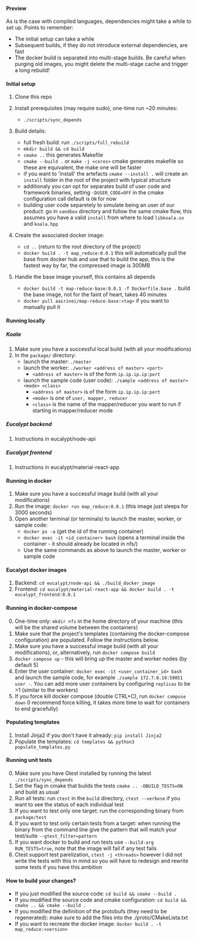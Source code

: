 #### Preview
As is the case with compiled languages, dependencies might take a while to set up.
Points to remember:
- The initial setup can take a while
- Subsequent builds, if they do not introduce external dependencies, are fast
- The docker build is separated into multi-stage builds. Be careful when purging old images, you might delete the multi-stage cache and trigger a long rebuild!


#### Initial setup
1. Clone this repo
2. Install prerequisites (may require sudo), one-time run ~20 minutes:
    - ```./scripts/sync_depends```

3. Build details:
    - full fresh build: run ```./scripts/full_rebuild```
    - ```mkdir build && cd build```
    - ```cmake ..``` this generates Makefile
    - ```cmake --build .``` or ```make -j <cores>``` cmake generates makefile so these are equivalent, the make one will be faster 
    - if you want to 'install' the artefacts ```cmake --install .``` will create an ```install``` folder in the root of the project with typical structure
    - additionaly you can opt for separates build of user code and framework binaries, setting ```-DUSER_CODE=OFF``` in the cmake configuration call default is ```ON``` for now
    - building user code separetely to simulate being an user of our product: go in ```sandbox``` directory and follow the same cmake flow, this assumes you have a valid ```install``` from where to load ```libkoala.so``` and ```koala.hpp```
    
4. Create the associated docker image:
    - ```cd ..``` (return to the root directory of the project)
    - ```docker build . -t map_reduce:0.0.1``` this will automatically pull the base from docker hub and use that to build the app, this is the fastest way by far, the compressed image is 300MB
5. Handle the base image yourself, this contains all depends
    - ```docker build -t map-reduce-base:0.0.1 -f Dockerfile.base .``` build the base image, not for the faint of heart, takes 40 minutes
    - ```docker pull aairinei/map-reduce-base:<tag>``` if you want to manually pull it 

#### Running locally
##### Koala
1. Make sure you have a successful local build (with all your modifications)
2. In the ```package/``` directory:
    - launch the master: ```./master```
    - launch the worker: ```./worker <address of master> <port>```
        - ```<address of master>``` is of the form ```ip.ip.ip.ip:port```
    - launch the sample code (user code): ```./sample <address of master> <mode> <class>```
        - ```<address of master>``` is of the form ```ip.ip.ip.ip:port```
        - ```<mode>``` is one of ```user, mapper, reducer```
        - ```<class>``` is the name of the mapper/reducer you want to run if starting in mapper/reducer mode
##### Eucalypt backend
1. Instructions in eucalypt/node-api
##### Eucalypt frontend
1. Instructions in eucalypt/material-react-app

#### Running in docker
1. Make sure you have a successful image build (with all your modifications)
2. Run the image: ```docker run map_reduce:0.0.1``` (this image just sleeps for 3000 seconds)
3. Open another terminal (or terminals) to launch the master, worker, or sample code:
    - ```docker ps -a``` (get the id of the running container)
    - ```docker exec -it <id_container> bash``` (opens a terminal inside the container - it should already be located in nfs/)
    - Use the same commands as above to launch the master, worker or sample code

#### Eucalypt docker images
1. Backend: ```cd eucalypt/node-api && ./build_docker_image```
2. Frontend: ```cd eucalypt/material-react-app && docker build . -t eucalypt_frontend:0.0.1```

#### Running in docker-compose
0. One-time only: ```mkdir nfs``` in the home directory of your machine (this will be the shared volume between the containers)
1. Make sure that the project's templates (containing the docker-compose configuration) are populated. Follow the instructions below.
2. Make sure you have a successful image build (with all your modifications), or, alternatively, run ```docker compose build```
3. ```docker compose up``` - this will bring up the master and worker nodes (by default 5)
4. Enter the user container: ```docker exec -it <user_container_id> bash``` and launch the sample code, for example ```./sample 172.7.0.10:50051 user -```. You can add more user containers by configuring ```replicas``` to be >1 (similar to the workers)
5. If you force kill docker compose (double CTRL+C), run ```docker compose down``` (I recommend force killing, it takes more time to wait for containers to end gracefully)

#### Populating templates
1. Install Jinja2 if you don't have it already: ```pip install Jinja2```
2. Populate the templates: ```cd templates && python3 populate_templates.py```

#### Running unit tests
0. Make sure you have Gtest installed by running the latest ```./scripts/sync_depends```
1. Set the flag in cmake that builds the tests ```cmake .. -DBUILD_TESTS=ON``` and build as usual
2. Run all tests: run ```ctest``` in the ```build``` directory, ```ctest --verbose``` if you want to see the status of each individual test
3. If you want to test only one target: run the corresponding binary from ```package/test``` 
4. If you want to test only certain tests from a target: when running the binary from the command line give the pattern that will match your test/suite ```--gtest_filter=pattern```
5. If you want docker to build and run tests use ```--build-arg RUN_TESTS=true```, note that the image will fail if any test fails
6. Ctest support test parelization, ```ctest -j <threads>``` however I did not write the tests with this in mind so you will have to redesign and rewrite some tests if you have this ambition

#### How to build your changes?
- If you just modified the source code: ```cd build && cmake --build .```
- If you modified the source code and cmake configuration: ```cd build && cmake .. && cmake --build .```
- If you modified the definition of the protobufs (they need to be regenerated): make sure to add the files into the ./proto/CMakeLista.txt
- If you want to recreate the docker image: ```docker build . -t map_reduce:<version>```
